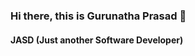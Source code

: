 ### Hi there, this is Gurunatha Prasad 👋
#### JASD (Just another Software Developer)

<!--
**vgurunathaprasad/vgurunathaprasad** is a ✨ _special_ ✨ repository because its `README.md` (this file) appears on your GitHub profile.

Here are some ideas to get you started:

- 🔭 I’m currently working on Nithya (a Public Transport Locating App)
- 🌱 I’m currently learning ReactJS
- 👯 I’m looking to collaborate on Backend Developement
- 🤔 I’m looking for help with Design Patterns
- 💬 Ask me about Any thing...
- 📫 How to reach me: vgurunathaprasad@gmail.com
- 😄 Pronouns: ...
- ⚡ Fun fact: ...
-->
